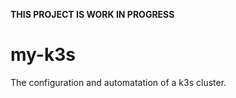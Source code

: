 **THIS PROJECT IS WORK IN PROGRESS**

# my-k3s
The configuration and automatation of a k3s cluster.
